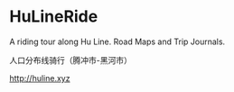 # HuLineRide
A riding tour along Hu Line. Road Maps and Trip Journals.

人口分布线骑行（腾冲市-黑河市）

http://huline.xyz
